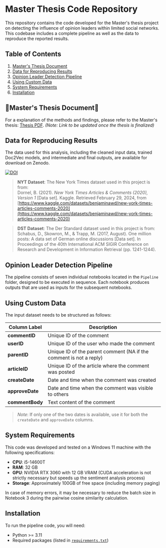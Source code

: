 # Master Thesis Code Repository

This repository contains the code developed for the Master's thesis project on detecting the influence of opinion leaders within limited social networks. This codebase includes a complete pipeline as well as the data to reproduce the reported results.

## Table of Contents
1. [Master's Thesis Document](#masters-thesis-document)
2. [Data for Reproducing Results](#data-for-reproducing-results)
3. [Opinion Leader Detection Pipeline](#opinion-leader-detection-pipeline)
4. [Using Custom Data](#using-custom-data)
5. [System Requirements](#system-requirements)
6. [Installation](#installation)


## 🚧Master's Thesis Document🚧

For a explanation of the methods and findings, please refer to the Master's thesis: [Thesis PDF](./path/to/your-thesis.pdf). *(Note: Link to be updated once the thesis is finalized)*

## Data for Reproducing Results

The data used for this analysis, including the cleaned input data, trained Doc2Vec models, and intermediate and final outputs, are available for download on Zenodo.

[![DOI](https://zenodo.org/badge/DOI/10.5281/zenodo.14020130.svg)](https://doi.org/10.5281/zenodo.14020130)

> **NYT Dataset**: The New York Times dataset used in this project is from:  
Dornel, B. (2021). *New York Times Articles & Comments (2020), Version 1* [Data set]. Kaggle. Retrieved February 29, 2024, from [https://www.kaggle.com/datasets/benjaminawd/new-york-times-articles-comments-2020](https://www.kaggle.com/datasets/benjaminawd/new-york-times-articles-comments-2020)

> **DST Dataset**: The Der Standard dataset used in this project is from:  
Schabus, D., Skowron, M., & Trapp, M. (2017, August). One million posts: A data set of German online discussions [Data set]. In Proceedings of the 40th International ACM SIGIR Conference on Research and Development in Information Retrieval (pp. 1241-1244). 

## Opinion Leader Detection Pipeline

The pipeline consists of seven individual notebooks located in the `Pipeline` folder, designed to be executed in sequence. Each notebook produces outputs that are used as inputs for the subsequent notebooks.


## Using Custom Data

The input dataset needs to be structured as follows:

| Column Label     | Description                                                        |
|------------------|--------------------------------------------------------------------|
| **commentID**    | Unique ID of the comment                                           |
| **userID**       | Unique ID of the user who made the comment                         |
| **parentID**     | Unique ID of the parent comment (NA if the comment is not a reply) |
| **articleID**    | Unique ID of the article where the comment was posted              |
| **createDate**   | Date and time when the comment was created                         |
| **approveDate**  | Date and time when the comment was visible to others               |
| **commentBody**  | Text content of the comment                                        |

> *Note*: If only one of the two dates is available, use it for both the `createDate` and `approveDate` columns.

## System Requirements

This code was developed and tested on a Windows 11 machine with the following specifications:
- **CPU**: i5-14600T
- **RAM**: 32 GB
- **GPU**: NVIDIA RTX 3060 with 12 GB VRAM (CUDA acceleration is not strictly necessary but speeds up the sentiment analysis process)
- **Storage**: Approximately 100GB of free space (including memory paging)

In case of memory errors, it may be necessary to reduce the batch size in Notebook 3 during the pairwise cosine similarity calculation.

## Installation

To run the pipeline code, you will need:
- Python >= 3.11
- Required packages (listed in [`requirements.txt`](./requirements.txt))
